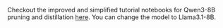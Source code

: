 Checkout the improved and simplified tutorial notebooks for Qwen3-8B pruning and distillation [here](../../qwen/pruning-distillation). You can change the model to Llama3.1-8B.
